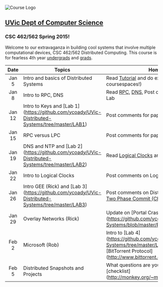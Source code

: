 ![Course Logo](https://cloud.githubusercontent.com/assets/1288637/5566593/a64ba4bc-8ee2-11e4-8612-28191f82fdd1.png)

## [UVic Dept of Computer Science](https://www.csc.uvic.ca/)
### CSC 462/562 Spring 2015!

Welcome to our extravaganza in building cool systems that involve multiple computational devices, CSC 462/562 Distributed Computing.  This course is for fearless 4th year [undergrads](http://courses.seng.uvic.ca/courses/2015/spring/csc/462) and [grads](http://courses.seng.uvic.ca/courses/2015/spring/csc/562).  

  Date  | Topics            | Homework  
 :-----:| ----------------- | -----
Jan 5   | Intro and basics of Distributed Systems | Read [Tutorial](http://www.hpcs.cs.tsukuba.ac.jp/~tatebe/lecture/h23/dsys/dsd-tutorial.html) and do exercises 3, 9, 11 (post to coursespaces!)
Jan 8   | Intro to RPC, DNS |  Read [RPC](http://research.cs.wisc.edu/areas/os/Qual/papers/rpc.pdf), [DNS](http://pages.cs.wisc.edu/~akella/CS740/S08/740-Papers/MD88.pdf), Post comments and prepare for Lab
Jan 12  | Intro to Keys and [Lab 1] (https://github.com/ycoady/UVic-Distributed-Systems/tree/master/LAB1) | Post comments for papers
Jan 15  | RPC versus LPC    | Post comments for papers
Jan 19  | DNS and NTP and [Lab 2] (https://github.com/ycoady/UVic-Distributed-Systems/tree/master/LAB2)      | Read [Logical Clocks](http://web.stanford.edu/class/cs240/readings/lamport.pdf) and [Distributed Snapshots](http://research.microsoft.com/en-us/um/people/lamport/pubs/chandy.pdf)
Jan 22  | Intro to Logical Clocks       | Post comments on Logical Clocks
Jan 26  | Intro GEE (Rick) and [Lab 3] (https://github.com/ycoady/UVic-Distributed-Systems/tree/master/LAB3)            | Post comments on Distributed Snapshots, Read [Two Phase Commit (Chapter 7, up to 7.5) ](http://research.microsoft.com/en-us/people/philbe/chapter7.pdf)
Jan 29  | Overlay Networks (Rick)       | Update on [Portal Crash] (https://github.com/ycoady/UVic-Distributed-Systems/blob/master/PortalCrashUpdate.md)
Feb 2  | Microsoft (Rob) | Intro to [Lab 4] (https://github.com/ycoady/UVic-Distributed-Systems/tree/master/LAB4) and Check out the [BitTorrent Protocol] (http://www.bittorrent.org/beps/bep_0003.html)
Feb 5  | Distributed Snapshots and Projects |  What questions are you able to address on this [checklist] (http://monkey.org/~marius/checklist.pdf)?
